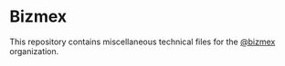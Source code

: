 # Bizmex
This repository contains miscellaneous technical files for the [@bizmex](https://github.com/Bizmex) organization.
